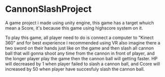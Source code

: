 # CannonSlashProject
A game project i made using unity engine, this game has a target whuich mean a Score, it's because this game using highscore system on it.

To play this game, all player need to do is connect a computer to "Kinect 360" and for best experience i recommended using VR also imagine there a two sword on their hands just like on the game and then slash all cannon ball that will gonna shoot any time from the cannon in front of player, and the longer player play the game then the cannon ball will getting faster. HP will decreased by 1 when player failed to slash a cannon ball, and Ccore will increased by 50 when player have succesfuly slash the cannon ball.
